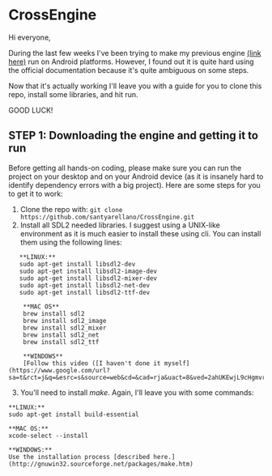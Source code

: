 # CrossEngine

Hi everyone,

During the last few weeks I've been trying to make my previous engine [(link here)](https://github.com/santyarellano/2dGameEngine) run on Android platforms. However, I found out it is quite hard using the official documentation because it's quite ambiguous on some steps.

Now that it's actually working I'll leave you with a guide for you to clone this repo, install some libraries, and hit run.

GOOD LUCK!

## STEP 1: Downloading the engine and getting it to run

Before getting all hands-on coding, please make sure you can run the project on your desktop and on your Android device (as it is insanely hard to identify dependency errors with a big project). Here are some steps for you to get it to work:

1. Clone the repo with: `git clone https://github.com/santyarellano/CrossEngine.git`
2. Install all SDL2 needed libraries. I suggest using a UNIX-like environment as it is much easier to install these using cli. You can install them using the following lines:

```
   **LINUX:**
   sudo apt-get install libsdl2-dev
   sudo apt-get install libsdl2-image-dev
   sudo apt-get install libsdl2-mixer-dev
   sudo apt-get install libsdl2-net-dev
   sudo apt-get install libsdl2-ttf-dev

    **MAC OS**
    brew install sdl2
    brew install sdl2_image
    brew install sdl2_mixer
    brew install sdl2_net
    brew install sdl2_ttf

    **WINDOWS**
    [Follow this video ([I haven't done it myself](https://www.google.com/url?sa=t&rct=j&q=&esrc=s&source=web&cd=&cad=rja&uact=8&ved=2ahUKEwjL9cHgmvrrAhVCVK0KHdvOCuYQwqsBMAV6BAgJEBE&url=https%3A%2F%2Fwww.youtube.com%2Fwatch%3Fv%3DUvJt9MZs_M8&usg=AOvVaw3UxlXCnewRRmnFSLN32P89))
```

3. You'll need to install _make_. Again, I'll leave you with some commands:

```
**LINUX:**
sudo apt-get install build-essential

**MAC OS:**
xcode-select --install

**WINDOWS:**
Use the installation process [described here.](http://gnuwin32.sourceforge.net/packages/make.htm)
```
